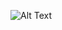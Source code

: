 ![Alt Text](https://github.com/rohan1198/Reinforcement-Learning-Deep-Q-Networks/blob/main/assets/rainbow_dqn.gif)
